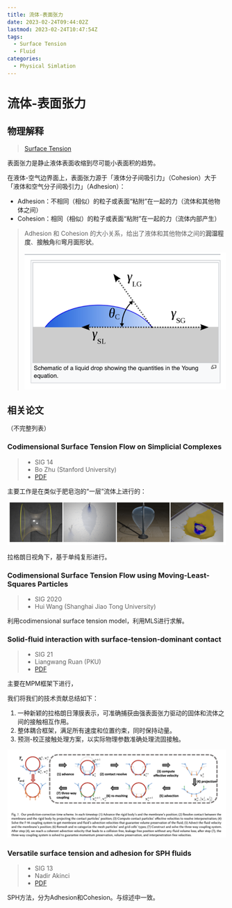 ```yaml
---
title: 流体-表面张力
date: 2023-02-24T09:44:02Z
lastmod: 2023-02-24T10:47:54Z
tags:
  - Surface Tension
  - Fluid
categories:
  - Physical Simlation
---
```


# 流体-表面张力

## 物理解释

> [Surface Tension](https://en.wikipedia.org/wiki/Surface_tension)

表面张力是静止液体表面收缩到尽可能小表面积的趋势。

在液体-空气边界面上，表面张力源于「液体分子间吸引力」（Cohesion）大于「液体和空气分子间吸引力」（Adhesion）：

* Adhesion：不相同（相似）的粒子或表面“粘附”在一起的力（流体和其他物体之间）
* Cohesion：相同（相似）的粒子或表面“粘附”在一起的力（流体内部产生）

> Adhesion 和 Cohesion 的大小关系，给出了液体和其他物体之间的**润湿程度**、**接触角**和**弯月面形状**。
>
> ​![image](SurfaceTension/image-20230224095819-wdisr0n.png)​

## 相关论文

（不完整列表）

### Codimensional Surface Tension Flow on Simplicial Complexes

> * SIG 14
> * Bo Zhu (Stanford University)
> * [PDF](http://physbam.stanford.edu/~fedkiw/papers/stanford2014-01.pdf)

主要工作是在类似于肥皂泡的“一层”流体上进行的：

​![image](SurfaceTension/image-20230224103303-4bvtqki.png)​

拉格朗日视角下，基于单纯复形进行。

### Codimensional Surface Tension Flow using Moving-Least-Squares Particles

> * SIG 2020
> * Hui Wang (Shanghai Jiao Tong University)

利用codimensional surface tension model，利用MLS进行求解。

### Solid-fluid interaction with surface-tension-dominant contact

> * SIG 21
> * Liangwang Ruan (PKU)
> * [PDF](https://arxiv.org/pdf/2105.08471.pdf)

主要在MPM框架下进行，

我们将我们的技术贡献总结如下： 

1. 一种新颖的拉格朗日薄膜表示，可准确捕获由强表面张力驱动的固体和流体之间的接触相互作用。
2. 整体耦合框架，满足所有速度和位置约束，同时保持动量。
3. 预测-校正接触处理方案，以实际物理参数准确处理流固接触。

​![image](SurfaceTension/image-20230224104219-5wb9ihv.png)​

### Versatile surface tension and adhesion for SPH fluids

> * SIG 13
> * Nadir Akinci
> * [PDF](https://cg.informatik.uni-freiburg.de/publications/siggraphasia2013/2013_SIGGRAPHASIA_surface_tension_adhesion.pdf)

SPH方法，分为Adhesion和Cohesion。与综述中一致。

‍
